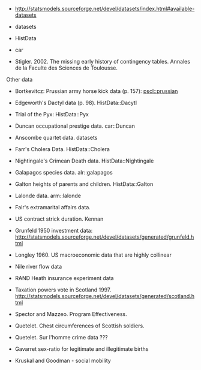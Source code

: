 - http://statsmodels.sourceforge.net/devel/datasets/index.html#available-datasets
- datasets
- HistData
- car

- Stigler. 2002. The missing early history of contingency tables. Annales de la Faculte des Sciences de Toulousse.

Other data

- Bortkevitcz: Prussian army horse kick data (p. 157): [pscl::prussian](https://rdrr.io/cran/pscl/man/prussian.html)
- Edgeworth's Dactyl data (p. 98). HistData::Dacytl
- Trial of the Pyx: HistData::Pyx
- Duncan occupational prestige data. car::Duncan
- Anscombe quartet data. datasets
- Farr's Cholera Data. HistData::Cholera
- Nightingale's Crimean Death data. HistData::Nightingale
- Galapagos species data. alr::galapagos
- Galton heights of parents and children. HistData::Galton

- Lalonde data. arm::lalonde
- Fair's extramarital affairs data.
- US contract strick duration. Kennan
- Grunfeld 1950 investment data: http://statsmodels.sourceforge.net/devel/datasets/generated/grunfeld.html
- Longley 1960. US macroeconomic data that are highly collinear
- Nile river flow data
- RAND Heath insurance experiment data
- Taxation powers vote  in Scotland 1997. http://statsmodels.sourceforge.net/devel/datasets/generated/scotland.html
- Spector and Mazzeo. Program Effectiveness.
- Quetelet. Chest circumferences of Scottish soldiers.
- Quetelet. Sur l'homme crime data ??? 
- Gavarret sex-ratio for legitimate and illegitimate births
- Kruskal and Goodman - social mobility

